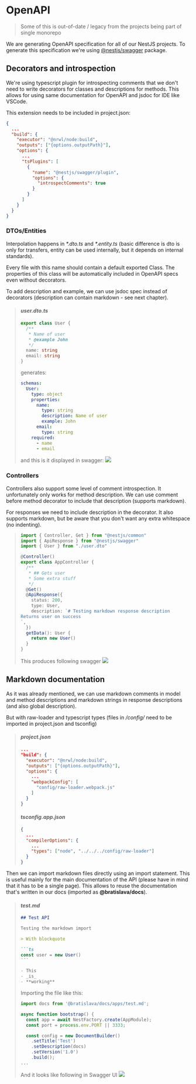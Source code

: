 # OpenAPI

> Some of this is out-of-date / legacy from the projects being part of single monorepo

We are generating OpenAPI specification for all of our NestJS projects. To generate this specification we're using [@nestjs/swagger](https://docs.nestjs.com/openapi/introduction) package.

## Decorators and introspection

We're using typescript plugin for introspecting comments that we don't need to write decorators for classes and descriptions for methods. This allows for using same documentation for OpenAPI and jsdoc for IDE like VSCode.

This extension needs to be included in project.json:

```json
{
  ...
  "build": {
    "executor": "@nrwl/node:build",
    "outputs": ["{options.outputPath}"],
    "options": {
      ...
      "tsPlugins": [
        {
          "name": "@nestjs/swagger/plugin",
          "options": {
            "introspectComments": true
          }
        }
      ]
    }
  }
}
```

### DTOs/Entities

Interpolation happens in _\*.dto.ts_ and _\*.entity.ts_ (basic difference is dto is only for transfers, entity can be used internally, but it depends on internal standards).

Every file with this name should contain a default exported Class. The properties of this class will be automatically included in OpenAPI specs even without decorators.

To add description and example, we can use jsdoc spec instead of decorators (description can contain markdown - see next chapter).

> #### _**user.dto.ts**_
>
> ```ts
> export class User {
>   /**
>    * Name of user
>    * @example John
>    */
>   name: string
>   email: string
> }
> ```
>
> generates:
>
> ```yaml
> schemas:
>   User:
>     type: object
>     properties:
>       name:
>         type: string
>         description: Name of user
>         example: John
>       email:
>         type: string
>     required:
>       - name
>       - email
> ```
>
> and this is it displayed in swagger:
> ![](./assets/2021-11-02-16-02-42.png)

### Controllers

Controllers also support some level of comment introspection. It unfortunately only works for method description. We can use comment before method decorator to include that description (supports markdown).

For responses we need to include description in the decorator. It also supports markdown, but be aware that you don't want any extra whitespace (no indenting).

> ```ts
> import { Controller, Get } from "@nestjs/common"
> import { ApiResponse } from "@nestjs/swagger"
> import { User } from "./user.dto"
>
> @Controller()
> export class AppController {
>   /**
>    * ## Gets user
>    * Some extra stuff
>    */
>   @Get()
>   @ApiResponse({
>     status: 200,
>     type: User,
>     description: `# Testing markdown response description
> Returns user on success
> `,
>   })
>   getData(): User {
>     return new User()
>   }
> }
> ```
>
> This produces following swagger
> ![](./assets/2021-11-02-16-40-32.png)

## Markdown documentation

As it was already mentioned, we can use markdown comments in model and method descriptions and markdown strings in response descriptions (and also global description).

But with raw-loader and typescript types (files in _/config/_ need to be imported in project.json and tsconfig)

> #### **_project.json_**
>
> ```json
> ...
> "build": {
>   "executor": "@nrwl/node:build",
>   "outputs": ["{options.outputPath}"],
>   "options": {
>     ...
>     "webpackConfig": [
>       "config/raw-loader.webpack.js"
>     ]
>   }
> }
> ```
>
> #### **_tsconfig.app.json_**
>
> ```json
> {
>   ...
>   "compilerOptions": {
>     ...
>     "types": ["node", "../../../config/raw-loader"]
>   }
> }
> ```

Then we can import markdown files directly using an import statement. This is useful mainly for the main documentation of the API (please have in mind that it has to be a single page). This allows to reuse the documentation that's written in our docs (imported as **@bratislava/docs**).

> #### **_test.md_**
>
> ````markdown
> ## Test API
>
> Testing the markdown import
>
> > With blockquote
>
> ```ts
> const user = new User()
> ```
>
> - This
> - _is_
> - **working**
> ````
>
> Importing the file like this:
>
> ```ts
> import docs from '@bratislava/docs/apps/test.md';
>
> async function bootstrap() {
>   const app = await NestFactory.create(AppModule);
>   const port = process.env.PORT || 3333;
>
>   const config = new DocumentBuilder()
>     .setTitle('Test')
>     .setDescription(docs)
>     .setVersion('1.0')
>     .build();
> ...
> ```
>
> And it looks like following in Swagger UI
> ![](./assets/2021-11-02-16-42-31.png)
